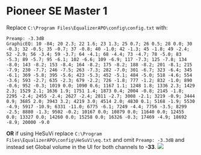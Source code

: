 # Pioneer SE Master 1
Replace `C:\Program Files\EqualizerAPO\config\config.txt` with:
```
Preamp: -3.3dB
GraphicEQ: 10 -84; 20 2.3; 22 1.6; 23 1.3; 25 0.7; 26 0.5; 28 0.0; 30 -0.3; 32 -0.5; 35 -0.7; 37 -0.8; 40 -1.0; 42 -1.3; 45 -1.8; 49 -2.4; 52 -2.9; 56 -3.4; 59 -3.7; 64 -4.1; 68 -4.4; 73 -4.7; 78 -5.0; 83 -5.3; 89 -5.7; 95 -6.1; 102 -6.6; 109 -6.9; 117 -7.3; 125 -7.8; 134 -8.0; 143 -8.2; 153 -8.4; 164 -8.2; 175 -8.2; 188 -8.2; 201 -8.1; 215 -7.9; 230 -7.7; 246 -7.5; 263 -7.3; 282 -7.0; 301 -6.7; 323 -6.4; 345 -6.1; 369 -5.8; 395 -5.6; 423 -5.3; 452 -5.1; 484 -5.0; 518 -4.6; 554 -3.6; 593 -2.7; 635 -2.3; 679 -2.2; 726 -1.8; 777 -1.2; 832 -1.0; 890 -0.6; 952 -0.3; 1019 0.0; 1090 0.6; 1167 1.1; 1248 1.8; 1336 2.3; 1429 2.3; 1529 2.1; 1636 1.9; 1751 1.4; 1873 0.4; 2004 -0.8; 2145 -1.8; 2295 -2.4; 2455 -2.4; 2627 -2.4; 2811 -2.7; 3008 -2.1; 3219 -0.9; 3444 0.9; 3685 2.0; 3943 3.2; 4219 3.0; 4514 2.0; 4830 0.1; 5168 -1.9; 5530 -4.9; 5917 -10.9; 6331 -11.0; 6775 -6.1; 7249 -4.4; 7756 -3.5; 8299 -2.5; 8880 -1.3; 9502 -0.2; 10167 0.0; 10879 0.0; 11640 0.0; 12455 0.0; 13327 0.0; 14260 0.0; 15258 0.0; 16326 -0.3; 17469 -4.9; 18692 -8.9; 20000 -9.0
```
**OR** if using HeSuVi replace `C:\Program Files\EqualizerAPO\config\HeSuVi\eq.txt` and omit `Preamp: -3.3dB` and instead set Global volume in the UI for both channels to **-33**.
![](https://raw.githubusercontent.com/jaakkopasanen/AutoEq/master/results/Innerfidelity%202017/innerfidelity/onear/Pioneer%20SE%20Master%201/Pioneer%20SE%20Master%201.png)